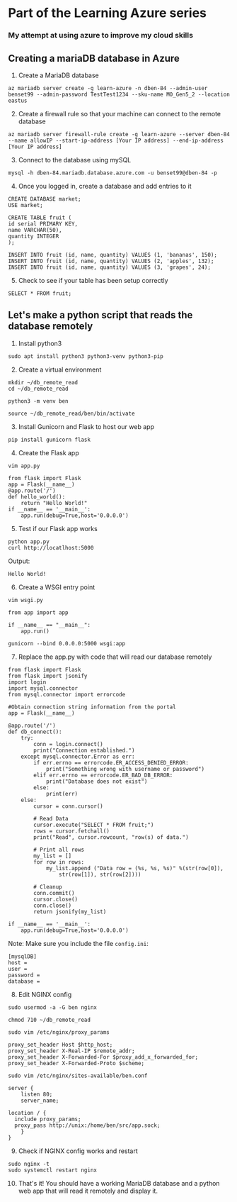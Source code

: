 # Part of the Learning Azure series
### My attempt at using azure to improve my cloud skills

## Creating a mariaDB database in Azure 

1. Create a MariaDB database 

`az mariadb server create -g learn-azure -n dben-84 --admin-user benset99 --admin-password TestTest1234 --sku-name MO_Gen5_2 --location eastus` 

2. Create a firewall rule so that your machine can connect to the remote database

`az mariadb server firewall-rule create -g learn-azure --server dben-84 --name allowIP --start-ip-address [Your IP address] --end-ip-address [Your IP address]`

3. Connect to the database using mySQL

`mysql -h dben-84.mariadb.database.azure.com -u benset99@dben-84 -p`

4. Once you logged in, create a database and add entries to it

```
CREATE DATABASE market;
USE market;

CREATE TABLE fruit (
id serial PRIMARY KEY,
name VARCHAR(50),
quantity INTEGER
);

INSERT INTO fruit (id, name, quantity) VALUES (1, 'bananas', 150);
INSERT INTO fruit (id, name, quantity) VALUES (2, 'apples', 132);
INSERT INTO fruit (id, name, quantity) VALUES (3, 'grapes', 24);
```

5. Check to see if your table has been setup correctly

`SELECT * FROM fruit;`

## Let's make a python script that reads the database remotely

1. Install python3

`sudo apt install python3 python3-venv python3-pip`

2. Create a virtual environment

```
mkdir ~/db_remote_read
cd ~/db_remote_read

python3 -m venv ben

source ~/db_remote_read/ben/bin/activate
```

3. Install Gunicorn and Flask to host our web app

`pip install gunicorn flask`

4. Create the Flask app 

`vim app.py`

```
from flask import Flask
app = Flask(__name__)
@app.route('/')
def hello_world():
    return "Hello World!"
if __name__ == '__main__':
    app.run(debug=True,host='0.0.0.0')
```

5. Test if our Flask app works

```
python app.py
curl http://locatlhost:5000
```

Output:

`Hello World!`

6. Create a WSGI entry point

`vim wsgi.py`

```
from app import app

if __name__ == "__main__":
    app.run()
```

`gunicorn --bind 0.0.0.0:5000 wsgi:app`

7. Replace the app.py with code that will read our database remotely

```
from flask import Flask
from flask import jsonify
import login
import mysql.connector
from mysql.connector import errorcode

#Obtain connection string information from the portal
app = Flask(__name__)

@app.route('/')
def db_connect():
	try:
		conn = login.connect()
		print("Connection established.")
	except mysql.connector.Error as err:
		if err.errno == errorcode.ER_ACCESS_DENIED_ERROR:
			print("Something wrong with username or password")
		elif err.errno == errorcode.ER_BAD_DB_ERROR:
			print("Database does not exist")
		else:
			print(err)
	else:
		cursor = conn.cursor()
		
		# Read Data
		cursor.execute("SELECT * FROM fruit;")
		rows = cursor.fetchall()
		print("Read", cursor.rowcount, "row(s) of data.")

		# Print all rows
		my_list = []
		for row in rows:
			my_list.append ("Data row = (%s, %s, %s)" %(str(row[0]),
				str(row[1]), str(row[2])))

		# Cleanup
		conn.commit()
		cursor.close()
		conn.close()
		return jsonify(my_list)
		
if __name__ == '__main__':
	app.run(debug=True,host='0.0.0.0')
```

Note: Make sure you include the file `config.ini`:
```
[mysqlDB]
host = 
user =
password = 
database =
```

8. Edit NGINX config 

```
sudo usermod -a -G ben nginx

chmod 710 ~/db_remote_read
```

`sudo vim /etc/nginx/proxy_params`

```
proxy_set_header Host $http_host;
proxy_set_header X-Real-IP $remote_addr;
proxy_set_header X-Forwarded-For $proxy_add_x_forwarded_for;
proxy_set_header X-Forwarded-Proto $scheme;
```

`sudo vim /etc/nginx/sites-available/ben.conf`

```
server {
    listen 80;
    server_name;

location / {
  include proxy_params;
  proxy_pass http://unix:/home/ben/src/app.sock;
    }
}
```

9. Check if NGINX config works and restart

```
sudo nginx -t 
sudo systemctl restart nginx
```

10. That's it! You should have a working MariaDB database and a python web app that will read it remotely and display it. 
